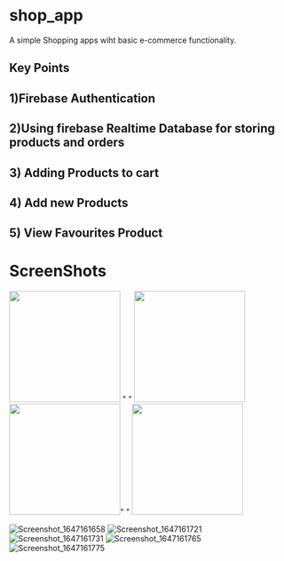 # shop_app

A simple Shopping apps wiht basic e-commerce functionality.


## Key Points
## 1)Firebase Authentication
## 2)Using firebase Realtime Database for storing products and orders
## 3) Adding Products to cart
## 4) Add new Products
## 5) View Favourites Product

# ScreenShots
<img src="https://user-images.githubusercontent.com/38549266/158052376-a4f7ddfb-7fb9-408e-9e11-27908835936c.png" width="200"  >  "   " <img src="https://user-images.githubusercontent.com/38549266/158052384-416c0033-8def-425c-b870-1f23da5630a0.png"  width="200"  >
<img src="https://user-images.githubusercontent.com/38549266/158052385-1ab1f7e9-6695-44ac-b501-71556a7427c3.png" width="200"  >"   " <img src="https://user-images.githubusercontent.com/38549266/158052393-bbf7726f-14bc-48ea-adc1-5614956d1557.png" width="200"  >

![Screenshot_1647161658]()
![Screenshot_1647161721](https://user-images.githubusercontent.com/38549266/158052377-1130c69f-dad3-48ad-88bc-1d8bc25efa55.png)
![Screenshot_1647161731](https://user-images.githubusercontent.com/38549266/158052384-416c0033-8def-425c-b870-1f23da5630a0.png)
![Screenshot_1647161765](https://user-images.githubusercontent.com/38549266/158052385-1ab1f7e9-6695-44ac-b501-71556a7427c3.png)
![Screenshot_1647161775](https://user-images.githubusercontent.com/38549266/158052393-bbf7726f-14bc-48ea-adc1-5614956d1557.png)
